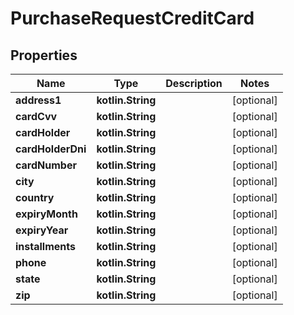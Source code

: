
# PurchaseRequestCreditCard

## Properties
Name | Type | Description | Notes
------------ | ------------- | ------------- | -------------
**address1** | **kotlin.String** |  |  [optional]
**cardCvv** | **kotlin.String** |  |  [optional]
**cardHolder** | **kotlin.String** |  |  [optional]
**cardHolderDni** | **kotlin.String** |  |  [optional]
**cardNumber** | **kotlin.String** |  |  [optional]
**city** | **kotlin.String** |  |  [optional]
**country** | **kotlin.String** |  |  [optional]
**expiryMonth** | **kotlin.String** |  |  [optional]
**expiryYear** | **kotlin.String** |  |  [optional]
**installments** | **kotlin.String** |  |  [optional]
**phone** | **kotlin.String** |  |  [optional]
**state** | **kotlin.String** |  |  [optional]
**zip** | **kotlin.String** |  |  [optional]



